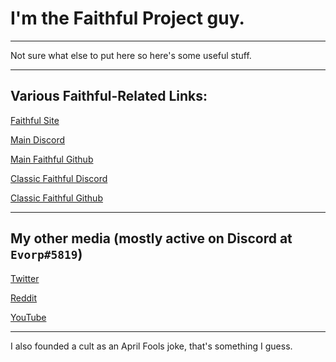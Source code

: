 # I'm the Faithful Project guy.

___

Not sure what else to put here so here's some useful stuff.

___

## Various Faithful-Related Links:

[Faithful Site](https://faithfulpack.net)

[Main Discord](https://discord.gg/sN9YRQbBv7)

[Main Faithful Github](https://github.com/faithful-resource-pack)

[Classic Faithful Discord](https://discord.gg/KSEhCVtg4J)

[Classic Faithful Github](https://github.com/classicfaithful)

___

## My other media (mostly active on Discord at `Evorp#5819`)

[Twitter](https://twitter.com/3vorp)

[Reddit](https://reddit.com/u/3vorp)

[YouTube](https://www.youtube.com/channel/UC33jw4oBj5aKpwtyvh6qb6Q)

___

I also founded a cult as an April Fools joke, that's something I guess.
